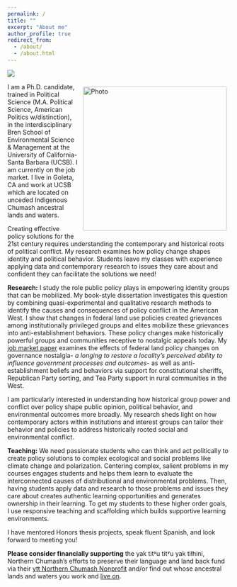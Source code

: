 ```yaml
---
permalink: /
title: ""
excerpt: "About me"
author_profile: true
redirect_from: 
  - /about/
  - /about.html
---
```


![](images/carrizo_nm.jpeg)

<img align="right" src="https://elliottfinn.github.io/images/elliott_mountain.jpeg" alt="Photo" style="width: 325px; border-radius: 10px; padding: 8px 8px 8px 8px"/>

I am a Ph.D. candidate, trained in Political Science (M.A. Political Science, American Politics w/distinction), in the interdisciplinary Bren School of Environmental Science & Management at the University of California- Santa Barbara (UCSB). I am currently on the job market. I live in Goleta, CA and work at UCSB which are located on unceded Indigenous Chumash ancestral lands and waters.

Creating effective policy solutions for the 21st century requires understanding the contemporary and historical roots of political conflict. My  research examines how policy change shapes identity and political behavior. Students leave my classes with experience applying data and contemporary research to issues they care about and confident they can facilitate the solutions we need!

**Research:**
I study the role public policy plays in empowering identity groups that can be mobilized. My book-style dissertation investigates this question by combining quasi-experimental and qualitative research methods to identify the causes and consequences of policy conflict in the American West. I show that changes in federal land use policies created grievances among institutionally privileged groups and elites mobilize these grievances into anti-establishment behaviors. These policy changes make historically powerful groups and communities receptive to nostalgic appeals today. My [job market paper](https://drive.google.com/file/d/1riY-3sXkG-a3VEzpAZSZnHZFmNloxCju/view) examines the effects of federal land policy changes on governance nostalgia- *a longing to restore a locality’s perceived ability to influence government processes and outcomes*- as well as anti-establishment beliefs and behaviors via support for constitutional sheriffs, Republican Party sorting, and Tea Party support in rural communities in the West.

I am particularly interested in understanding how historical group power and conflict over policy shape public opinion, political behavior, and environmental outcomes more broadly. My research sheds light on how contemporary actors within institutions and interest groups can tailor their behavior and policies to address historically rooted social and environmental conflict.

**Teaching:**
We need passionate students who can think and act politically to create policy solutions to complex ecological and social problems like climate change and polarization. Centering complex, salient problems in my courses engages students and helps them learn to evaluate the interconnected causes of distributional and environmental problems. Then, having students apply data and research to those problems and issues they care about creates authentic learning opportunities and generates ownership in their learning. To get my students to these higher order goals, I use responsive teaching and scaffolding which builds supportive learning environments.

I have mentored Honors thesis projects, speak fluent Spanish, and look forward to meeting you!

**Please consider financially supporting** the yak titʸu titʸu yak tiłhini, Northern Chumash’s efforts to preserve their language and land back fund via their [ytt Northern Chumash Nonprofit](https://www.paypal.com/donate/?hosted_button_id=6AJAB9ZWSPWM4) and/or find out whose ancestral lands and waters you work and [live on](https://native-land.ca/).


<!--tudies the intersections between policy and policymakers, local organizations, and individuals. Who controls the resources and makes land management or policy decisions, and how are benefits through use, non-use, or extraction distributed? As an undergraduate Elliott investigated the connections between individuals’ outdoor recreation participation, place of residence, and environmental worldviews. For the last three years, Elliott worked and traveled throughout Europe and South America, most extensively in Turkey and Colombia. When not in the office Elliott can be found hiking and backpacking across the public lands he enjoys studying. -->


<!--I am a Ph.D. candidate in economics and environmental science at UC Santa Barbara, and a <a href="https://ucigcc.org/people/vincent-thivierge/">2022-2023 Dissertation Fellow</a> at the University of California Institute on Global Conflict and Cooperation. 

I will be a S.V. Ciriacy-Wantrup Postdoctoral Fellow at UC Berkeley ARE next year, before joining the University of Ottawa as an Assistant Professor.

I broadly study the efficiency, effectiveness, and equity impacts of environmental policies for global and local air pollutants. My [job market paper](https://vthivierge.github.io/files/efficiency.pdf) develops an empirical framework for estimating the allocative efficiency changes of environmental markets, and applies it to landmark U.S. air pollution cap-and-trade markets. 

Other ongoing projects examine the effectiveness of carbon tariffs in reducing carbon leakage, and the air pollution and health effects of the energy transition.

I formerly worked as a researcher for think-tanks and University-based policy research institutes in Canada. I thrive to generate rigorous yet policy-relevant research. My work has been cited by the <a href="https://www.bankofcanada.ca/wp-content/uploads/2018/06/fsr-june2018.pdf">Bank of Canada</a>, <a href="https://publications.gc.ca/collections/collection_2021/eccc/En4-423-1-2021-eng.pdf">Environment and Climate Change Canada</a>, in the <a href="https://www.scc-csc.ca/case-dossier/info/af-ma-eng.aspx?cas=37627">Supreme Court of Canada</a>, the <a href="https://calepa.ca.gov/2021/04/21/press-release-carbon-neutrality-studies-identify-potential-paths-for-california-to-reach-2045-goal/">California EPA</a>, and the <a href="https://www.oecd.org/economy/surveys/Canada-2021-OECD-economic-survey-overview.pdf">OECD</a>.

I published papers and reports on the impacts of carbon pricing on household gasoline consumption, industry competitiveness, and on the distributional implications for households.-->